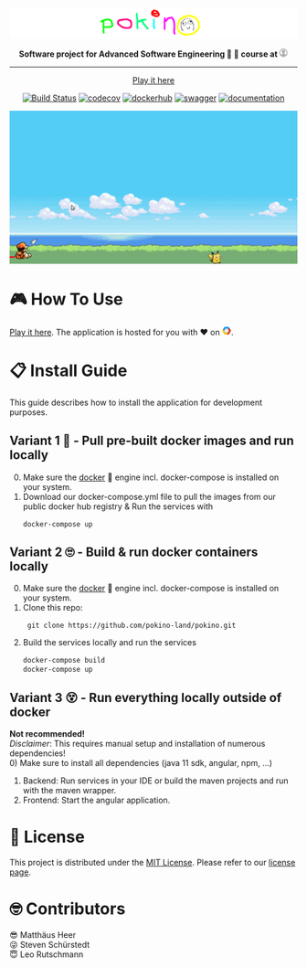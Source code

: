 <div align="center">

<!-- HEADER SECTION -->

<img src="assets/pokino_header.png" width="800px">

**Software project for Advanced Software Engineering :hammer: :construction_worker: course at 
<a href="https://uzh.ch/"><img src="assets/uzh_logo_no_text.png" width="15px"></a>**

---

<!-- LINKS SECTION -->
<p align="center">
  <a href="http://34.65.96.186:4200/34.65.96.186/">Play it here</a>
</p>

<!-- BATCHES SECTION -->
[![Build Status](https://travis-ci.com/pokino-land/pokino.svg?branch=main)](https://travis-ci.com/pokino-land/pokino)
[![codecov](https://img.shields.io/codecov/c/github/pokino-land/pokino?label=test%20coverage&token=444585811d48493abd0d6c7efe228d2a)](https://app.codecov.io/gh/pokino-land/pokino/)
[![dockerhub](https://img.shields.io/badge/docker%20hub-registry-blue)](https://hub.docker.com/repository/docker/matthaeusheer/pokino-game)
[![swagger](https://img.shields.io/badge/swagger-api-yellowgreen)](https://app.swaggerhub.com/apis/matthaeusheer/pokino_api/1.0.0)
[![documentation](https://img.shields.io/badge/official-documentation-brightgreen)](https://github.com/pokino-land/pokino/wiki/Pokino-Documentation)
  

</div> <!-- centering -->

<p align="center">
  <img width="700" src="assets/game_play.gif">
</p>

# :video_game: How To Use
[Play it here](http://34.65.96.186:4200/34.65.96.186/). The application is hosted for you with :heart: on
<a href="https://cloud.google.com/"><img src="assets/gcp.png" width="16px"></a>.

# :clipboard: Install Guide
This guide describes how to install the application for development purposes.

## Variant 1 :hugs: - Pull pre-built docker images and run locally
0) Make sure the [docker](https://docs.docker.com/) :whale: engine incl. docker-compose is installed on your system.
1) Download our docker-compose.yml file to pull the images from our public docker hub registry & Run the services with
   ```
   docker-compose up
   ```

## Variant 2 :roll_eyes: - Build & run docker containers locally
0) Make sure the [docker](https://docs.docker.com/) :whale: engine incl. docker-compose is installed on your system.
1) Clone this repo:  
   ```
    git clone https://github.com/pokino-land/pokino.git
   ```
2) Build the services locally and run the services  
   ```
   docker-compose build  
   docker-compose up
   ```

## Variant 3 :dizzy_face: - Run everything locally outside of docker
**Not recommended!**  
_Disclaimer_: This requires manual setup and installation of numerous dependencies!  
0) Make sure to install all dependencies (java 11 sdk, angular, npm, ...)
1) Backend: Run services in your IDE or build the maven projects and run with the maven wrapper.
2) Frontend: Start the angular application.

# :cop: License
This project is distributed under the [MIT License](https://en.wikipedia.org/wiki/MIT_License). 
Please refer to our [license page](https://github.com/matthaeusheer/pokino/blob/main/LICENSE).

# :nerd_face: Contributors
:sunglasses: Matthäus Heer  
:stuck_out_tongue_winking_eye: Steven Schürstedt  
:innocent: Leo Rutschmann  

